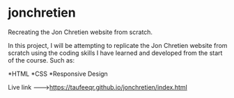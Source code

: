 # jonchretien
Recreating the Jon Chretien website from scratch.

In this project, I will be attempting to replicate the Jon Chretien website from scratch using the coding skills I have learned and developed from the start of the course. Such as:

*HTML
*CSS
*Responsive Design

Live link --->https://taufeeqr.github.io/jonchretien/index.html
